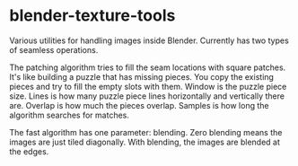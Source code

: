 # blender-texture-tools
Various utilities for handling images inside Blender. Currently has two types of seamless operations.

The patching algorithm tries to fill the seam locations with square patches. It's like building a puzzle that has missing pieces. You copy the existing pieces and try to fill the empty slots with them. Window is the puzzle piece size. Lines is how many puzzle piece lines horizontally and vertically there are. Overlap is how much the pieces overlap. Samples is how long the algorithm searches for matches.

The fast algorithm has one parameter: blending. Zero blending means the images are just tiled diagonally. With blending, the images are blended at the edges.
